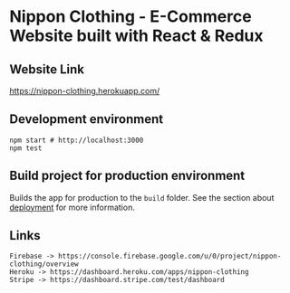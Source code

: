 # Nippon Clothing - E-Commerce Website built with React & Redux

## Website Link
https://nippon-clothing.herokuapp.com/

## Development environment

```
npm start # http://localhost:3000
npm test
```

## Build project for production environment

Builds the app for production to the `build` folder.
See the section about [deployment](https://facebook.github.io/create-react-app/docs/deployment) for more information.

## Links
```
Firebase -> https://console.firebase.google.com/u/0/project/nippon-clothing/overview
Heroku -> https://dashboard.heroku.com/apps/nippon-clothing
Stripe -> https://dashboard.stripe.com/test/dashboard
```
